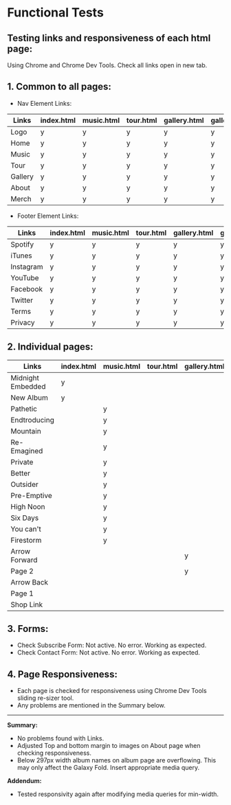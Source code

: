 # Functional Tests

## Testing links and responsiveness of each html page:
Using Chrome and Chrome Dev Tools. Check all links open in new tab.

## 1. Common to all pages:

- Nav Element Links:

Links | index.html | music.html | tour.html | gallery.html | gallery_2.html | about.html | merch.html
--- | --- | --- | --- | --- | --- | --- | ---
Logo | y | y | y | y | y | y | y
Home | y | y | y | y | y | y | y
Music | y | y | y | y | y | y | y
Tour | y | y | y | y | y | y | y
Gallery | y | y | y | y | y | y | y
About | y | y | y | y | y | y | y
Merch | y | y | y | y | y | y | y

- Footer Element Links:
  
Links | index.html | music.html | tour.html | gallery.html | gallery_2.html | about.html | merch.html
--- | --- | --- | --- | --- | --- | --- | ---
Spotify | y | y | y | y | y | y | y
iTunes | y | y | y | y | y | y | y
Instagram | y | y | y | y | y | y | y
YouTube | y | y | y | y | y | y | y
Facebook | y | y | y | y | y | y | y
Twitter | y | y | y | y | y | y | y
Terms | y | y | y | y | y | y | y
Privacy | y | y | y | y | y | y | y

## 2. Individual pages:

Links | index.html | music.html | tour.html | gallery.html | gallery_2.html | about.html | merch.html
--- | --- | --- | --- | --- | --- | --- | ---
Midnight Embedded | y 
New Album | y 
Pathetic |  | y 
Endtroducing |  | y 
Mountain |  | y 
Re-Emagined |  | y
Private |  | y 
Better |  | y
Outsider |  | y 
Pre-Emptive |  | y
High Noon |  | y 
Six Days |  | y
You can't |  | y 
Firestorm |  | y
Arrow Forward | | | | y
Page 2 | | | | y
Arrow Back | | | | | y
Page 1 | | | | | y
Shop Link | | | | | | | y


## 3. Forms:

- Check Subscribe Form: Not active. No error. Working as expected.
- Check Contact Form: Not active. No error. Working as expected.


## 4. Page Responsiveness:

- Each page is checked for responsiveness using Chrome Dev Tools sliding re-sizer tool.
- Any problems are mentioned in the Summary below.

---
__Summary:__

- No problems found with Links.
- Adjusted Top and bottom margin to images on About page when checking responsiveness.
- Below 297px width album names on album page are overflowing. This may only affect the
  Galaxy Fold. Insert appropriate media query.

__Addendum:__

 - Tested responsivity again after modifying media queries for min-width.

